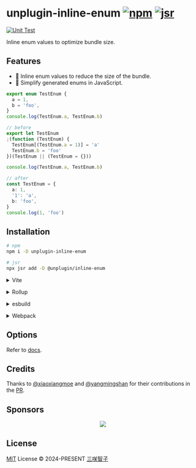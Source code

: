 # unplugin-inline-enum [![npm](https://img.shields.io/npm/v/unplugin-inline-enum.svg)](https://npmjs.com/package/unplugin-inline-enum) [![jsr](https://jsr.io/badges/@unplugin/inline-enum)](https://jsr.io/@unplugin/inline-enum)

[![Unit Test](https://github.com/unplugin/unplugin-inline-enum/actions/workflows/unit-test.yml/badge.svg)](https://github.com/unplugin/unplugin-inline-enum/actions/workflows/unit-test.yml)

Inline enum values to optimize bundle size.

## Features

- 🚀 Inline enum values to reduce the size of the bundle.
- 🧹 Simplify generated enums in JavaScript.

```ts
export enum TestEnum {
  a = 1,
  b = 'foo',
}
console.log(TestEnum.a, TestEnum.b)

// before
export let TestEnum
;(function (TestEnum) {
  TestEnum[(TestEnum.a = 1)] = 'a'
  TestEnum.b = 'foo'
})(TestEnum || (TestEnum = {}))

console.log(TestEnum.a, TestEnum.b)

// after
const TestEnum = {
  a: 1,
  '1': 'a',
  b: 'foo',
}
console.log(1, 'foo')
```

## Installation

```bash
# npm
npm i -D unplugin-inline-enum

# jsr
npx jsr add -D @unplugin/inline-enum
```

<details>
<summary>Vite</summary><br>

```ts
// vite.config.ts
import InlineEnum from 'unplugin-inline-enum/vite'

export default defineConfig({
  plugins: [InlineEnum()],
})
```

<br></details>

<details>
<summary>Rollup</summary><br>

```ts
// rollup.config.js
import InlineEnum from 'unplugin-inline-enum/rollup'

export default {
  plugins: [InlineEnum()],
}
```

<br></details>

<details>
<summary>esbuild</summary><br>

```ts
// esbuild.config.js
import { build } from 'esbuild'

build({
  plugins: [require('unplugin-inline-enum/esbuild')()],
})
```

<br></details>

<details>
<summary>Webpack</summary><br>

```ts
// webpack.config.js
module.exports = {
  /* ... */
  plugins: [require('unplugin-inline-enum/webpack')()],
}
```

<br></details>

## Options

Refer to [docs](https://jsr.io/@unplugin/inline-enum/doc/api/~/Options).

## Credits

Thanks to [@xiaoxiangmoe](https://github.com/xiaoxiangmoe) and
[@yangmingshan](https://github.com/yangmingshan) for their contributions in the
[PR](https://github.com/vuejs/core/pull/9261).

## Sponsors

<p align="center">
  <a href="https://cdn.jsdelivr.net/gh/sxzz/sponsors/sponsors.svg">
    <img src='https://cdn.jsdelivr.net/gh/sxzz/sponsors/sponsors.svg'/>
  </a>
</p>

## License

[MIT](./LICENSE) License © 2024-PRESENT [三咲智子](https://github.com/sxzz)
